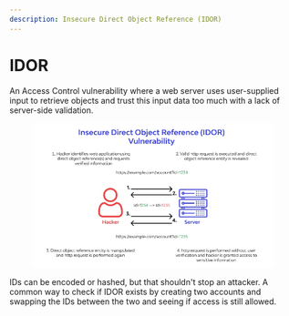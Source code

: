 ```yaml
---
description: Insecure Direct Object Reference (IDOR)
---
```


# IDOR

An Access Control vulnerability where a web server uses user-supplied input to retrieve objects and trust this input data too much with a lack of server-side validation.

<figure><img src="../.gitbook/assets/image (2).png" alt=""><figcaption></figcaption></figure>

IDs can be encoded or hashed, but that shouldn't stop an attacker. A common way to check if IDOR exists by creating two accounts and swapping the IDs between the two and seeing if access is still allowed.
